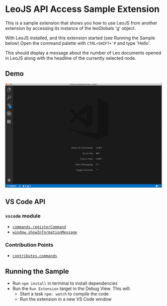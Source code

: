 # LeoJS API Access Sample Extension

This is a sample extension that shows you how to use LeoJS from another extension by accessing its instance of the leoGlobals 'g' object.

With LeoJS installed, and this extension started (see Running the Sample below) Open the command palette with `CTRL+SHIFT+¨P` and type 'Hello'.

This should display a message about the number of Leo documents opened in LeoJS along with the headline of the currently selected node.

## Demo

![demo](demo.gif)

## VS Code API

### `vscode` module

- [`commands.registerCommand`](https://code.visualstudio.com/api/references/vscode-api#commands.registerCommand)
- [`window.showInformationMessage`](https://code.visualstudio.com/api/references/vscode-api#window.showInformationMessage)

### Contribution Points

- [`contributes.commands`](https://code.visualstudio.com/api/references/contribution-points#contributes.commands)

## Running the Sample

- Run `npm install` in terminal to install dependencies
- Run the `Run Extension` target in the Debug View. This will:
  - Start a task `npm: watch` to compile the code
  - Run the extension in a new VS Code window
